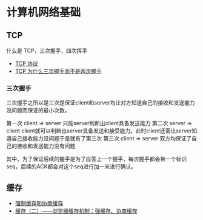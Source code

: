 # 计算机网络基础

## TCP

什么是 TCP，三次握手，四次挥手

- [TCP 协议](https://hit-alibaba.github.io/interview/basic/network/TCP.html)
- [TCP 为什么三次握手而不是两次握手](https://blog.csdn.net/lengxiao1993/article/details/82771768)

### 三次握手

三次握手之所以是三次是保证client和server均让对方知道自己的接收和发送能力没问题而保证的最小次数。

第一次 client => server 只能server判断出client具备发送能力
第二次 server => client client就可以判断出server具备发送和接受能力。此时client还需让server知道自己接收能力没问题于是就有了第三次
第三次 client => server 双方均保证了自己的接收和发送能力没有问题

其中，为了保证后续的握手是为了应答上一个握手，每次握手都会带一个标识 seq，后续的ACK都会对这个seq进行加一来进行确认。

## 缓存

- [强制缓存和协商缓存](https://juejin.cn/post/6844903838768431118)
- [缓存（二）——浏览器缓存机制：强缓存、协商缓存](https://github.com/amandakelake/blog/issues/41)
